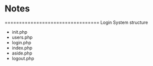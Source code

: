 # Notes
=================================
Login System structure

- init.php
- users.php
- login.php
- index.php
- aside.php
- logout.php
